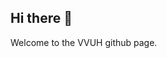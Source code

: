 ## Hi there 👋
Welcome to the VVUH github page.

<!--
**VVUH/VVUH** is a ✨ _special_ ✨ repository because its `README.md` (this file) appears on your GitHub profile.
-->
